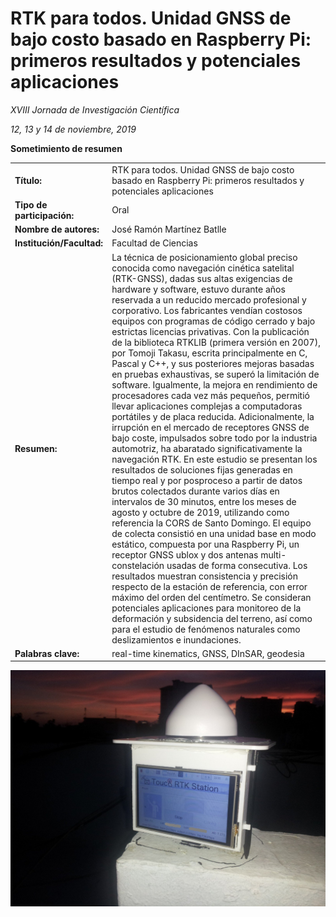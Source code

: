 # RTK para todos. Unidad GNSS de bajo costo basado en Raspberry Pi: primeros resultados y potenciales aplicaciones

*XVIII Jornada de Investigación Científica*

*12, 13 y 14 de noviembre, 2019*


**Sometimiento de resumen**

| | |
|:--|:-----------|
| **Título:** | RTK para todos. Unidad GNSS de bajo costo basado en Raspberry Pi: primeros resultados y potenciales aplicaciones |
| **Tipo de participación:** | Oral |
| **Nombre de autores:** | José Ramón Martínez Batlle |
| **Institución/Facultad:** | Facultad de Ciencias |
| **Resumen:** | La técnica de posicionamiento global preciso conocida como navegación cinética satelital (RTK-GNSS), dadas sus altas exigencias de hardware y software, estuvo durante años reservada a un reducido mercado profesional y corporativo. Los fabricantes vendían costosos equipos con programas de código cerrado y bajo estrictas licencias privativas. Con la publicación de la biblioteca RTKLIB (primera versión en 2007), por Tomoji Takasu, escrita principalmente en C, Pascal y C++, y sus posteriores mejoras basadas en pruebas exhaustivas, se superó la limitación de software. Igualmente, la mejora en rendimiento de procesadores cada vez más pequeños, permitió llevar aplicaciones complejas a computadoras portátiles y de placa reducida. Adicionalmente, la irrupción en el mercado de receptores GNSS de bajo coste, impulsados sobre todo por la industria automotriz, ha abaratado significativamente la navegación RTK. En este estudio se presentan los resultados de soluciones fijas generadas en tiempo real y por posproceso a partir de datos brutos colectados durante varios días en intervalos de 30 minutos, entre los meses de agosto y octubre de 2019, utilizando como referencia la CORS de Santo Domingo. El equipo de colecta consistió en una unidad base en modo estático, compuesta por una Raspberry Pi, un receptor GNSS ublox y dos antenas multi-constelación usadas de forma consecutiva. Los resultados muestran consistencia y precisión respecto de la estación de referencia, con error máximo del orden del centímetro. Se consideran potenciales aplicaciones para monitoreo de la deformación y subsidencia del terreno, así como para el estudio de fenómenos naturales como deslizamientos e inundaciones.|
| **Palabras clave:** | real-time kinematics, GNSS, DInSAR, geodesia |

![](rtk-ovni.jpg)